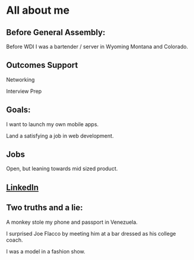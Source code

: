 # All about me

## Before General Assembly:

Before WDI I was a bartender / server in Wyoming Montana and Colorado.

## Outcomes Support

Networking

Interview Prep

## Goals:

I want to launch my own mobile apps.

Land a satisfying a job in web development.

## Jobs
Open, but leaning towards mid sized product.

## [LinkedIn](https://www.linkedin.com/in/robert-schank/)


## Two truths and a lie:

A monkey stole my phone and passport in Venezuela.

I surprised Joe Flacco by meeting him at a bar dressed as his college coach.

I was a model in a fashion show.
